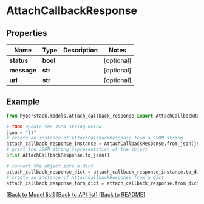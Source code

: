 # AttachCallbackResponse


## Properties

Name | Type | Description | Notes
------------ | ------------- | ------------- | -------------
**status** | **bool** |  | [optional] 
**message** | **str** |  | [optional] 
**url** | **str** |  | [optional] 

## Example

```python
from hyperstack.models.attach_callback_response import AttachCallbackResponse

# TODO update the JSON string below
json = "{}"
# create an instance of AttachCallbackResponse from a JSON string
attach_callback_response_instance = AttachCallbackResponse.from_json(json)
# print the JSON string representation of the object
print AttachCallbackResponse.to_json()

# convert the object into a dict
attach_callback_response_dict = attach_callback_response_instance.to_dict()
# create an instance of AttachCallbackResponse from a dict
attach_callback_response_form_dict = attach_callback_response.from_dict(attach_callback_response_dict)
```
[[Back to Model list]](../README.md#documentation-for-models) [[Back to API list]](../README.md#documentation-for-api-endpoints) [[Back to README]](../README.md)


